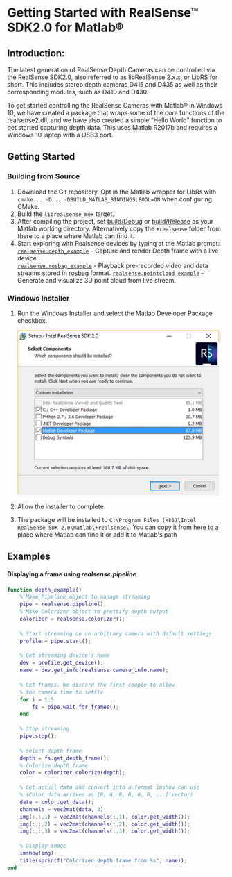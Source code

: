 # Getting Started with RealSense™ SDK2.0 for Matlab®

## Introduction:
The latest generation of RealSense Depth Cameras can be controlled via the RealSense SDK2.0, also referred to as libRealSense 2.x.x, or LibRS for short. This includes stereo depth cameras D415 and D435 as well as their corresponding modules, such as D410 and D430.

To get started controlling the RealSense Cameras with Matlab® in Windows 10, we have created a package that wraps some of the core functions of the realsense2.dll, and we have also created a simple “Hello World” function to get started capturing depth data. This uses Matlab  R2017b and requires a Windows 10 laptop with a USB3 port.

## Getting Started
### Building from Source
1. Download the Git repository. Opt in the Matlab wrapper for LibRs with `cmake .. -D... -DBUILD_MATLAB_BINDINGS:BOOL=ON` when configuring CMake.
2. Build the `librealsense_mex` target.
3. After compiling the project, set [build/Debug](../../build/Debug) or [build/Release](../../build/Release) as your Matlab working directory. Alternatively copy the `+realsense` folder from there to a place where Matlab can find it.
4. Start exploring with Realsense devices by typing at the Matlab prompt:  
[`realsense.depth_example`](./depth_example.m)  -  Capture and render Depth frame with a live device .  
[`realsense.rosbag_example`](./rosbag_example.m)  - Playback pre-recorded video and data streams stored in [rosbag](http://wiki.ros.org/rosbag) format.
[`realsense.pointcloud_example`](./depth_example.m)  -  Generate and visualize 3D point cloud from live stream.  

### Windows Installer
1. Run the Windows Installer and select the Matlab Developer Package checkbox.

    ![Image of Installer](../../doc/img/matlab_select.png)
2. Allow the installer to complete
3. The package will be installed to `C:\Program Files (x86)\Intel RealSense SDK 2.0\matlab\+realsense\`. You can copy it from here to a place where Matlab can find it or add it to Matlab's path

## Examples
#### Displaying a frame using _realsense.pipeline_
```Matlab
function depth_example()
    % Make Pipeline object to manage streaming
    pipe = realsense.pipeline();
    % Make Colorizer object to prettify depth output
    colorizer = realsense.colorizer();

    % Start streaming on an arbitrary camera with default settings
    profile = pipe.start();

    % Get streaming device's name
    dev = profile.get_device();
    name = dev.get_info(realsense.camera_info.name);

    % Get frames. We discard the first couple to allow
    % the camera time to settle
    for i = 1:5
        fs = pipe.wait_for_frames();
    end

    % Stop streaming
    pipe.stop();

    % Select depth frame
    depth = fs.get_depth_frame();
    % Colorize depth frame
    color = colorizer.colorize(depth);

    % Get actual data and convert into a format imshow can use
    % (Color data arrives as [R, G, B, R, G, B, ...] vector)
    data = color.get_data();
    channels = vec2mat(data, 3);
    img(:,:,1) = vec2mat(channels(:,1), color.get_width());
    img(:,:,2) = vec2mat(channels(:,2), color.get_width());
    img(:,:,3) = vec2mat(channels(:,3), color.get_width());

    % Display image
    imshow(img);
    title(sprintf("Colorized depth frame from %s", name));
end
```
